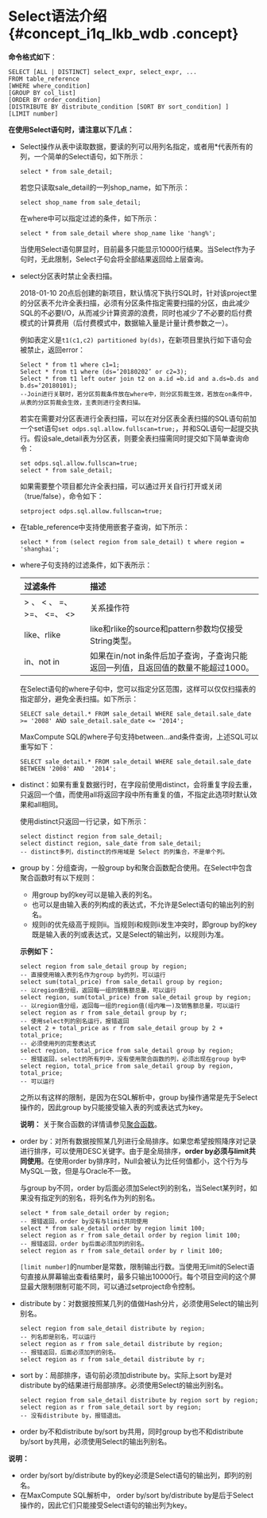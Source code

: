 # Select语法介绍 {#concept_i1q_lkb_wdb .concept}

**命令格式如下**：

```
SELECT [ALL | DISTINCT] select_expr, select_expr, ...
FROM table_reference
[WHERE where_condition]
[GROUP BY col_list]
[ORDER BY order_condition]
[DISTRIBUTE BY distribute_condition [SORT BY sort_condition] ]
[LIMIT number]
```

**在使用Select语句时，请注意以下几点：**

-   Select操作从表中读取数据，要读的列可以用列名指定，或者用\*代表所有的列，一个简单的Select语句，如下所示：

    ```
    select * from sale_detail;
    ```

    若您只读取sale\_detail的一列shop\_name，如下所示：

    ```
    select shop_name from sale_detail;
    ```

    在where中可以指定过滤的条件，如下所示：

    ```
    select * from sale_detail where shop_name like 'hang%';
    ```

    当使用Select语句屏显时，目前最多只能显示10000行结果。当Select作为子句时，无此限制，Select子句会将全部结果返回给上层查询。

-   select分区表时禁止全表扫描。

    2018-01-10 20点后创建的新项目，默认情况下执行SQL时，针对该project里的分区表不允许全表扫描，必须有分区条件指定需要扫描的分区，由此减少SQL的不必要I/O，从而减少计算资源的浪费，同时也减少了不必要的后付费模式的计算费用（后付费模式中，数据输入量是计量计费参数之一）。

    例如表定义是`t1(c1,c2) partitioned by(ds)`，在新项目里执行如下语句会被禁止，返回error：

    ```
    Select * from t1 where c1=1;
    Select * from t1 where (ds=‘20180202’ or c2=3);
    Select * from t1 left outer join t2 on a.id =b.id and a.ds=b.ds and b.ds=‘20180101);  
    --Join进行关联时，若分区剪裁条件放在where中，则分区剪裁生效，若放在on条件中，从表的分区剪裁会生效，主表则进行全表扫描。
    ```

    若实在需要对分区表进行全表扫描，可以在对分区表全表扫描的SQL语句前加一个set语句`set odps.sql.allow.fullscan=true;`，并和SQL语句一起提交执行。假设sale\_detail表为分区表，则要全表扫描需同时提交如下简单查询命令：

    ```
    set odps.sql.allow.fullscan=true;
    select * from sale_detail;
    ```

    如果需要整个项目都允许全表扫描，可以通过开关自行打开或关闭（true/false），命令如下：

    ```
    setproject odps.sql.allow.fullscan=true;
    ```

-   在table\_reference中支持使用嵌套子查询，如下所示：

    ```
    select * from (select region from sale_detail) t where region = 'shanghai';
    ```

-   where子句支持的过滤条件，如下表所示：

    |过滤条件|描述|
    |:---|:-|
    |\> 、 < 、 =、 \>=、 <=、 <\>|关系操作符|
    |like、rlike|like和rlike的source和pattern参数均仅接受String类型。|
    |in、not in|如果在in/not in条件后加子查询，子查询只能返回一列值，且返回值的数量不能超过1000。|

    在Select语句的where子句中，您可以指定分区范围，这样可以仅仅扫描表的指定部分，避免全表扫描。如下所示：

    ```
    SELECT sale_detail.* FROM sale_detail WHERE sale_detail.sale_date >= '2008' AND sale_detail.sale_date <= '2014';
    ```

    MaxCompute SQL的where子句支持between…and条件查询，上述SQL可以重写如下：

    ```
    SELECT sale_detail.* FROM sale_detail WHERE sale_detail.sale_date BETWEEN '2008' AND  '2014';
    ```

-   distinct：如果有重复数据行时，在字段前使用distinct，会将重复字段去重，只返回一个值，而使用all将返回字段中所有重复的值，不指定此选项时默认效果和all相同。

    使用distinct只返回一行记录，如下所示：

    ```
    select distinct region from sale_detail;
    select distinct region, sale_date from sale_detail;
    -- distinct多列，distinct的作用域是 Select 的列集合，不是单个列。
    ```

-   group by：分组查询，一般group by和聚合函数配合使用。在Select中包含聚合函数时有以下规则：

    -   用group by的key可以是输入表的列名。
    -   也可以是由输入表的列构成的表达式，不允许是Select语句的输出列的别名。
    -   规则i的优先级高于规则ii。当规则i和规则ii发生冲突时，即group by的key既是输入表的列或表达式，又是Select的输出列，以规则i为准。

    **示例如下：**

    ```
    select region from sale_detail group by region;
    -- 直接使用输入表列名作为group by的列，可以运行
    select sum(total_price) from sale_detail group by region;
    -- 以region值分组，返回每一组的销售额总量，可以运行
    select region, sum(total_price) from sale_detail group by region;
    -- 以region值分组，返回每一组的region值(组内唯一)及销售额总量，可以运行
    select region as r from sale_detail group by r;
    -- 使用select列的别名运行，报错返回
    select 2 + total_price as r from sale_detail group by 2 + total_price;
    -- 必须使用列的完整表达式
    select region, total_price from sale_detail group by region;
    -- 报错返回，select的所有列中，没有使用聚合函数的列，必须出现在group by中
    select region, total_price from sale_detail group by region, total_price;
    -- 可以运行
    ```

    之所以有这样的限制，是因为在SQL解析中，group by操作通常是先于Select操作的，因此group by只能接受输入表的列或表达式为key。

    **说明：** 关于聚合函数的详情请参见[聚合函数](intl.zh-CN/用户指南/SQL/内建函数/聚合函数.md)。

-   order by：对所有数据按照某几列进行全局排序。如果您希望按照降序对记录进行排序，可以使用DESC关键字。由于是全局排序，**order by必须与limit共同使用**。在使用order by排序时，Null会被认为比任何值都小，这个行为与MySQL一致，但是与Oracle不一致。

    与group by不同，order by后面必须加Select列的别名，当Select某列时，如果没有指定列的别名，将列名作为列的别名。

    ```
    select * from sale_detail order by region;
    -- 报错返回，order by没有与limit共同使用
    select * from sale_detail order by region limit 100;
    select region as r from sale_detail order by region limit 100;
    -- 报错返回，order by后面必须加列的别名。
    select region as r from sale_detail order by r limit 100;
    ```

    `[limit number]`的number是常数，限制输出行数。当使用无limit的Select语句直接从屏幕输出查看结果时，最多只输出10000行。每个项目空间的这个屏显最大限制限制可能不同，可以通过setproject命令控制。

-   distribute by：对数据按照某几列的值做Hash分片，必须使用Select的输出列别名。

    ```
    select region from sale_detail distribute by region;
    -- 列名即是别名，可以运行
    select region as r from sale_detail distribute by region;
    -- 报错返回，后面必须加列的别名。
    select region as r from sale_detail distribute by r;
    ```

-   sort by：局部排序，语句前必须加distribute by。实际上sort by是对distribute by的结果进行局部排序。必须使用Select的输出列别名。

    ```
    select region from sale_detail distribute by region sort by region;
    select region as r from sale_detail sort by region;
    -- 没有distribute by，报错退出。
    ```

-   order by不和distribute by/sort by共用，同时group by也不和distribute by/sort by共用，必须使用Select的输出列别名。

**说明：** 

-   order by/sort by/distribute by的key必须是Select语句的输出列，即列的别名。
-   在MaxCompute SQL解析中， order by/sort by/distribute by是后于Select操作的，因此它们只能接受Select语句的输出列为key。

